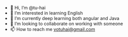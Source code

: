 - 👋 Hi, I’m @tu-hai
- 👀 I’m interested in learning English
- 🌱 I’m currently deep learning both angular and Java
- 💞️ I’m looking to collaborate on working with someone
- 📫 How to reach me votuhai@gmail.com

<!---
tu-hai/tu-hai is a ✨ special ✨ repository because its `README.md` (this file) appears on your GitHub profile.
You can click the Preview link to take a look at your changes.
--->
